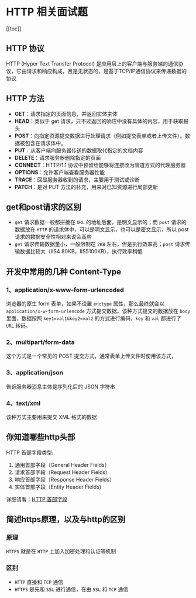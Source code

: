 # HTTP 相关面试题
[[toc]]
## HTTP 协议
HTTP (Hyper Text Transfer Protocol) 是应用层上的客户端与服务端的通信协议，它由请求和响应构成，且是无状态的，是基于TCP/IP通信协议来传递数据的协议

## HTTP 方法
- **GET**：请求指定的页面信息，并返回实体主体
- **HEAD**：类似于 get 请求，只不过返回的响应中没有具体的内容，用于获取报头
- **POST**：向指定资源提交数据进行处理请求（例如提交表单或者上传文件）。数据被包含在请求体中。
- **PUT**：从客户端向服务器传送的数据取代指定的文档内容
- **DELETE**：请求服务器删除指定的页面
- **CONNECT**：HTTP/1.1 协议中预留给能够将连接改为管道方式的代理服务器
- **OPTIONS**：允许客户端查看服务器性能
- **TRACE**：回显服务器收到的请求，主要用于测试或诊断
- **PATCH**：是对 PUT 方法的补充，用来对已知资源进行局部更新

## get和post请求的区别
- `get` 请求数据一般都拼接在 `URL` 的地址后面，是明文显示的；而 `post` 请求的数据放在 `HTTP` 的请求体中，可以是明文显示，也可以是密文显示，所以 post 请求的数据安全性相对来说会高些
- `get` 请求传输数据量小，一般限制在 `2KB` 左右，但是执行效率高；`post` 请求传输数据比较大（IIS4 80KB，IIS5100KB），执行效率稍低

## 开发中常用的几种 Content-Type

### 1、application/x-www-form-urlencoded
浏览器的原生 form 表单，如果不设置 `enctype` 属性，那么最终就会以 `application/x-w-form-urlencode` 方式提交数据。该种方式提交的数据放在 `body` 里面，数据按照 `key1=val1&key2=val2` 的方式进行编码，`key` 和 `val` 都进行了 `URL` 转码。

### 2、multipart/form-data
这个方式是一个常见的 POST 提交方式，通常表单上传文件时使用该方式，

### 3、application/json
告诉服务器消息主体是序列化后的 JSON 字符串

### 4、text/xml
该种方式主要用来提交 XML 格式的数据


## 你知道哪些http头部
HTTP 首部字段类型: 
1. 通用首部字段（General Header Fields）
2. 请求首部字段（Request Header Fields）
3. 响应首部字段（Response Header Fields）
4. 实体首部字段（Entity Header Fields)

详细请看：[HTTP 首部字段](../../book/http/图解HTTP.html#_2-http-首部字段)

## 简述https原理，以及与http的区别
### 原理
`HTTPS` 就是在 `HTTP` 上加入加密处理和认证等机制

### 区别
- `HTTP` 直接和 `TCP` 通信
- `HTTPS` 是先和 `SSL` 进行通信，在由 `SSL` 和 `TCP` 通信





































































